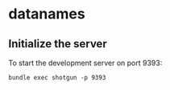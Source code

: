 datanames
=========

Initialize the server
---------------------

To start the development server on port 9393:

```
bundle exec shotgun -p 9393
```

